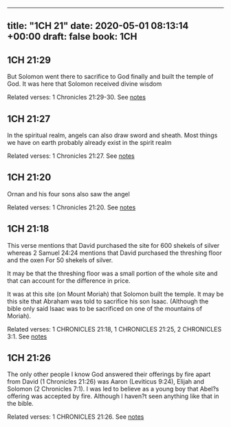 
---
title: "1CH 21"
date: 2020-05-01 08:13:14 +00:00
draft: false
book: 1CH
---

## 1CH 21:29

But Solomon went there to sacrifice to God finally and built the temple of God. It was here that Solomon received divine wisdom

Related verses: 1 Chronicles 21:29-30. See [notes](https://my.bible.com/notes/3419740153710370971)


## 1CH 21:27

In the spiritual realm, angels can also draw sword and sheath. Most things we have on earth probably already exist in the spirit realm

Related verses: 1 Chronicles 21:27. See [notes](https://my.bible.com/notes/3419739442591293588)


## 1CH 21:20

Ornan and his four sons also saw the angel

Related verses: 1 Chronicles 21:20. See [notes](https://my.bible.com/notes/3419738113533796485)


## 1CH 21:18

This verse mentions that David purchased the site for 600 shekels of silver whereas 2 Samuel 24:24 mentions that David purchased the threshing floor and the oxen For 50 shekels of silver.

It may be that the threshing floor was a small portion of the whole site and that can account for the difference in price. 

It was at this site (on Mount Moriah) that Solomon built the temple. It may be this site that Abraham was told to sacrifice his son Isaac. (Although the bible only said Isaac was to be sacrificed on one of the mountains of Moriah).

Related verses: 1 CHRONICLES 21:18, 1 CHRONICLES 21:25, 2 CHRONICLES 3:1. See [notes](https://my.bible.com/notes/2795131597493100779)


## 1CH 21:26

The only other people I know God answered their offerings by fire apart from David (1 Chronicles 21:26) was Aaron (Leviticus 9:24), Elijah and Solomon (2 Chronicles 7:1). I was led to believe as a young boy that Abel?s offering was accepted by fire. Although I haven?t seen anything like that in the bible.

Related verses: 1 CHRONICLES 21:26. See [notes](https://my.bible.com/notes/2795122822900080794)


